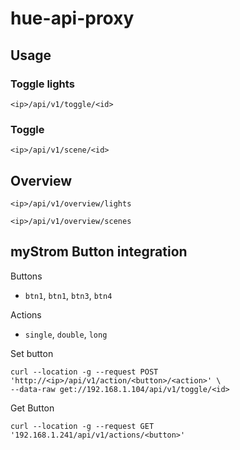 # hue-api-proxy

## Usage

### Toggle lights

`<ip>/api/v1/toggle/<id>`

### Toggle

`<ip>/api/v1/scene/<id>`

## Overview

`<ip>/api/v1/overview/lights`

`<ip>/api/v1/overview/scenes`

## myStrom Button integration

Buttons

- `btn1`, `btn1`, `btn3`, `btn4`

Actions

- `single`, `double`, `long`

Set button

```shell
curl --location -g --request POST 'http://<ip>/api/v1/action/<button>/<action>' \
--data-raw get://192.168.1.104/api/v1/toggle/<id>
```

Get Button

```shell
curl --location -g --request GET '192.168.1.241/api/v1/actions/<button>'
```